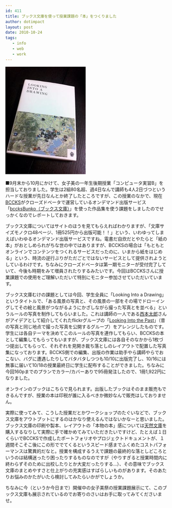 ```yaml
---
id: 411
title: ブックス文庫を使って授業課題の「本」をつくりました
author: dotimpact
layout: post
date: 2010-10-24
tags:
   - info
   - web
   - work
---
```

<div class="img_R">
  <img src="/hexo/images/wp-content/uploads/2010/10/bunko.jpg" alt="bunko.jpg" border="0" width="250" height="335" />
</div>

■9月末から10月にかけて、女子美の一年生後期授業「コンピュータ実習B」を担当しておりました。学生は2組80名超、週4日なんで講師も4人2日づつというハードな授業が先日なんとか終了したところですが、この授業のなかで、現在[BCCKS][1]がクローズドベータで運営しているオンデマンド出版サービス「[bccksBunko（ブックス文庫）][2]」を使った作品集を使う課題をしましたのでせっかくなのでレポートしておきます。

ブックス文庫についてはサイトのほうを見てもらえればわかりますが、「文庫サイズモノクロ48ページ、1冊525円から出版可能！！」という、いわゆってしまえばいわゆるオンデマンド出版サービスですね。電書だ自炊だとやたらと「紙の本」がおとしめられがちな世の中ではありますが、BCCKSの場合は「もともとオンラインでコンテンツをつくれるサービスだったのに、いまから紙をはじめる」という、時流の逆行ぶりがただごとではないサービスとして提供されようとしているわけです。ちなみにクローズドベータは第一期モニターが受付完了していて、今後も時期をみて増員されたりするみたいです。今回はBCCKSさんに授業課題での使用をご理解いただいて特別にモニター参加させていただいています。

ブックス文庫むけの課題としては今回、学生全員に「Looking Into a Drawing」というタイトルで、「ある風景の写真と、その風景の一部をその場でドローイングしてその絵と風景がつながるようにかざしながら撮った写真とを並べる」というルールの写真を制作してもらいました。これは講師の一人である[西本太郎][3]さんがアイデアとして紹介してくれたflickrグループの「[Looking Into the Past][4]」（昔の写真と同じ地点で撮った写真を公開するグループ）をアレンジしたものです。学生には各自テーマを決めてこのルールの写真を連作してもらい、BCCKSの本として編集してもらってもいますが、ブックス文庫には各自そのなかから1枚づつ提出してもらって、それぞれを見開き裁ち落としのレイアウトで配置した写真集になっております。BCCKS側での編集、出版の作業は助手やら講師やらでおこない、バグに遭遇したりしてバタバタしつつも10/10に出版完了し、10/16には無事に届いて10/18の授業最終日に学生に配布することができました。ちなみに今回160pまでのプランでカラー/カバーありで95冊発注したので、1冊1,922円になりました。

オンラインのブックはこちらで見られます。出版したブックはそのまま販売もできるんですが、授業の本は印税が誰に入るべきか微妙なんで販売はしておりません。

実際に使ってみて、こうした授業だとかワークショップのたぐいなどで、ブックス文庫をアウトプットにするのはかなり使えるんではないかなーと思いました。ブックス文庫の印刷や製本、レイアウトの「本物の本」感については[天然文庫][2]を購入するなりして実際に手で確かめてみていただきたいですけど、たとえば１日くらいでBCCKSで作成したポートフォリオやプロジェクトドキュメントが、１週間そこそこ後にこの形ででてくるというスピード感までふくめたコストパフォーマンスは驚異的だなと。授業を構成するうえで課題の最終的な落としどころというのは結構迷ったり困ったりするものなのですが（やりすぎると授業時間内に終わらずそのために出校したりとか大変だったりする…）、その意味でブックス文庫のまとめやすさと仕上がりの充実感はすばらしいものがあります。そのあたりお悩みのかたがいたら検討してみたらいかがでしょうか。

ちなみに今（というか今日まで）開催中の女子美祭の授業課題展示にて、このブックス文庫も展示されているのでお寄りのさいはお手に取ってみてくださいませ。

 [1]: http://bccks.jp/
 [2]: http://bunko.bccks.jp/
 [3]: http://taro.st/
 [4]: http://www.flickr.com/groups/lookingintothepast/
